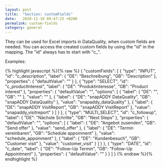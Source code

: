 ```yaml
---
layout: post
title:  "Section: customFields"
date:   2020-11-10 09:47:25 +0200
permalink: custom-fields
category: general
---
```

They can be used for Excel imports in DataQuality, when custom fields are needed.
You can access the created custom fields by using the "id" in the mapping. The "id" always has to start with "c_".

Examples:

{% highlight javascript %}{% raw %}
    {
    "customFields": [
        {
            "type": "INPUT",
            "id": "c_description",
            "label": {
                "DE": "Beschreibung",
                "GB": "Description"
            },
            "properties": {
                "defaultValue": ""
            }
        },
        {
            "type": "SELECT",
            "id": "c_productInterest",
            "label": {
                "DE": "Produktinteresse",
                "GB": "Product interest"
            },
            "properties": {
                "defaultValue": "",
                "options": [
                    {
                        "label": {
                            "DE": "",
                            "GB": ""
                        },
                        "value": ""
                    },
                    {
                        "label": {
                            "DE": "snapADDY DataQuality",
                            "GB": "snapADDY DataQuality"
                        },
                        "value": "snapaddy_dataQuality"
                    },
                              {
                        "label": {
                            "DE": "snapADDY VisitReport",
                            "GB": "snapADDY VisitReport"
                        },
                        "value": "snapaddy_visitreport"
                    }
                ]
            }
        },
        {
            "type": "MULTI_SELECT",
            "id": "c_followup",
            "label": {
                "DE": "Nächste Schritte",
                "GB": "Next Steps"
            },
            "properties": {
                "defaultValue": "",
                "options": [
                    {
                        "label": {
                            "DE": "Angebot zusenden",
                            "GB": "Send offer"
                        },
                        "value": "send_offer"
                    },
                    {
                        "label": {
                            "DE": "Termin vereinbaren",
                            "GB": "Schedule appoinment"
                        },
                        "value": "schedule_appoinment"
                    },
                    {
                        "label": {
                            "DE": "Kundenbesuch",
                            "GB": "Customer visit"
                        },
                        "value": "customer_visit"
                    }
                ]
            }
        },
        {
            "type": "DATE",
            "id": "c_date",
            "label": {
                "DE": "Follow-Up Termin",
                "GB": "Follow-Up Appointment"
            },
            "properties": {
                "defaultValue": ""
            }
        }
    ]
}
{% endraw %}{% endhighlight %}



